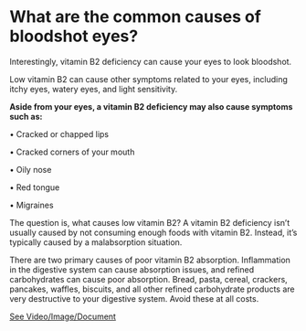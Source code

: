 # What are the common causes of bloodshot eyes?

Interestingly, vitamin B2 deficiency can cause your eyes to look bloodshot.

Low vitamin B2 can cause other symptoms related to your eyes, including itchy eyes, watery eyes, and light sensitivity.

**Aside from your eyes, a vitamin B2 deficiency may also cause symptoms such as:**

• Cracked or chapped lips

• Cracked corners of your mouth

• Oily nose

• Red tongue

• Migraines

The question is, what causes low vitamin B2? A vitamin B2 deficiency isn’t usually caused by not consuming enough foods with vitamin B2. Instead, it’s typically caused by a malabsorption situation.

There are two primary causes of poor vitamin B2 absorption. Inflammation in the digestive system can cause absorption issues, and refined carbohydrates can cause poor absorption. Bread, pasta, cereal, crackers, pancakes, waffles, biscuits, and all other refined carbohydrate products are very destructive to your digestive system. Avoid these at all costs.

 [See Video/Image/Document](https://hls-player.drberg.com/asset?path=migrated-assets/what-causes-bloodshot-eyes-drberg)